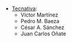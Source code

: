 - [Tecnativa](https://www.tecnativa.com):
  - Víctor Martínez
  - Pedro M. Baeza
  - César A. Sánchez
  - Juan Carlos Oñate
